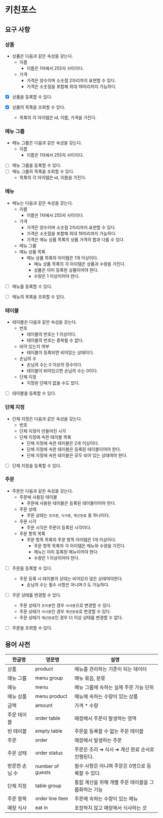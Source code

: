 # 키친포스

## 요구 사항

### 상품
- 상품은 다음과 같은 속성을 갖는다.
  - 이름
    - 이름은 1자에서 255자 사이이다.
  - 가격
    - 가격은 양수이며 소숫점 2자리까지 표현할 수 있다.
    - 가격은 소숫점을 포함해 최대 19자리까지 가능하다.

- [x] 상품을 등록할 수 있다.

- [x] 상품의 목록을 조회할 수 있다.
  - 목록의 각 아이템은 id, 이름, 가격을 가진다.

### 메뉴 그룹
- 메뉴 그룹은 다음과 같은 속성을 갖는다.
  - 이름
    - 이름은 1자에서 255자 사이이다.
  
- [ ] 메뉴 그룹을 등록할 수 있다.
- [ ] 메뉴 그룹의 목록을 조회할 수 있다.
  - 목록의 각 아이템은 id, 이름을 가진다.

### 메뉴
- 메뉴는 다음과 같은 속성을 갖는다.
  - 이름
    - 이름은 1자에서 255자 사이이다.
  - 가격
    - 가격은 양수이며 소숫점 2자리까지 표현할 수 있다.
    - 가격은 소숫점을 포함해 최대 19자리까지 가능하다.
    - 가격은 메뉴 상품 목록의 상품 가격의 합과 다를 수 있다.
  - 메뉴 그룹
  - 메뉴 상품 목록
    - 메뉴 상품 목록의 아이템은 1개 이상이다.
      - 메뉴 상품 목록의 각 아이템은 상품과 수량을 가진다.
      - 상품은 이미 등록된 상품이어야 한다.
      - 수량은 1 이상이어야 한다.

- [ ] 메뉴를 등록할 수 있다.

- [ ] 메뉴의 목록을 조회할 수 있다.

### 테이블
- 테이블은 다음과 같은 속성을 갖는다.
  - 번호
    - 테이블의 번호는 1 이상이다.
    - 테이블의 번호는 중복될 수 없다.
  - 비어 있는지 여부
    - 테이블이 등록되면 비어있는 상태이다.
  - 손님의 수
    - 손님의 수는 0 이상의 정수이다. 
    - 테이블이 비어있으면 손님의 수는 0이다.
  - 단체 지정
    - 지정된 단체가 없을 수도 있다.

- [ ] 테이블을 등록할 수 있다.

### 단체 지정
- 단체 지정은 다음과 같은 속성을 갖는다.
  - 번호
  - 단체 지정이 만들어진 시각
  - 단체 지정에 속한 테이블 목록
    - 단체 지정에 속한 테이블은 2개 이상이다.
    - 단체 지정에 속한 테이블은 등록된 테이블이어야 한다.
    - 단체 지정에 속한 테이블은 모두 비어 있는 상태여야 한다.
  
- [ ] 단체 지정을 등록할 수 있다.

### 주문
- 주문은 다음과 같은 속성을 갖는다.
  - 주문에 사용된 테이블
    - 주문에 사용된 테이블은 등록된 테이블이어야 한다.
  - 주문 상태
    - 주문 상태는 `조리중`, `식사중`, `계산완료` 중 하나이다.
  - 주문 시각
    - 주문 시각은 주문이 등록된 시각이다.
  - 주문 항목 목록
    - 주문 항목 목록의 주문 항목 아이템은 1개 이상이다.
      - 주문 항목 목록의 각 아이템은 메뉴와 수량을 가진다.
      - 메뉴는 이미 등록된 메뉴이어야 한다.
      - 수량은 1 이상이어야 한다.
  
- [ ] 주문을 등록할 수 있다.
  - 주문 등록 시 테이블의 상태는 비어있지 않은 상태여야한다.
    - 손님의 수는 필수 사항은 아니며 0 도 가능하다.
  
- [ ] 주문 상태를 변경할 수 있다.
  - 주문 상태가 `조리중`인 경우 `식사중`으로 변경할 수 있다.
  - 주문 상태가 `식사중`인 경우 `계산완료`로 변경할 수 있다.
  - 주문 상태가 `계산완료`인 경우 더 이상 상태를 변경할 수 없다.

- [ ] 주문을 조회할 수 있다.


## 용어 사전

| 한글명 | 영문명 | 설명 |
| --- | --- | --- |
| 상품 | product | 메뉴를 관리하는 기준이 되는 데이터 |
| 메뉴 그룹 | menu group | 메뉴 묶음, 분류 |
| 메뉴 | menu | 메뉴 그룹에 속하는 실제 주문 가능 단위 |
| 메뉴 상품 | menu product | 메뉴에 속하는 수량이 있는 상품 |
| 금액 | amount | 가격 * 수량 |
| 주문 테이블 | order table | 매장에서 주문이 발생하는 영역 |
| 빈 테이블 | empty table | 주문을 등록할 수 없는 주문 테이블 |
| 주문 | order | 매장에서 발생하는 주문 |
| 주문 상태 | order status | 주문은 조리 ➜ 식사 ➜ 계산 완료 순서로 진행된다. |
| 방문한 손님 수 | number of guests | 필수 사항은 아니며 주문은 0명으로 등록할 수 있다. |
| 단체 지정 | table group | 통합 계산을 위해 개별 주문 테이블을 그룹화하는 기능 |
| 주문 항목 | order line item | 주문에 속하는 수량이 있는 메뉴 |
| 매장 식사 | eat in | 포장하지 않고 매장에서 식사하는 것 |
